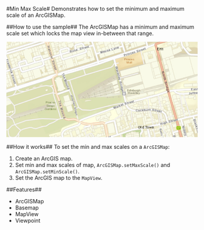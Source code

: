#Min Max Scale#
Demonstrates how to set the minimum and maximum scale of an ArcGISMap.

##How to use the sample##
The ArcGISMap has a minimum and maximum scale set which locks the map view in-between that range.

![](MinMaxScale.png)

##How it works##
To set the min and max scales on a `ArcGISMap`:

1. Create an ArcGIS map.  
2. Set min and max scales of map, `ArcGISMap.setMaxScale()` and `ArcGISMap.setMinScale()`.
3. Set the ArcGIS map to the `MapView`.

##Features##
- ArcGISMap
- Basemap
- MapView
- Viewpoint
